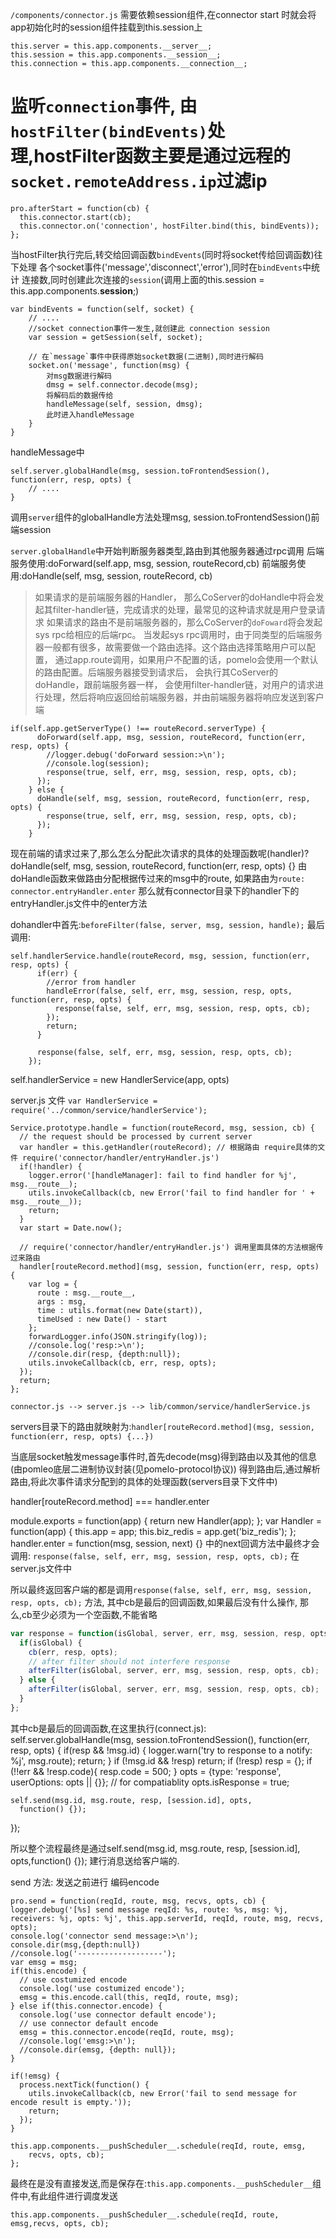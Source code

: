 
`/components/connector.js`
需要依赖session组件,在connector start 时就会将app初始化时的session组件挂载到this.session上
```
this.server = this.app.components.__server__;
this.session = this.app.components.__session__;
this.connection = this.app.components.__connection__;
```

# 监听`connection`事件, 由`hostFilter(bindEvents)`处理,hostFilter函数主要是通过远程的`socket.remoteAddress.ip`过滤ip
```
pro.afterStart = function(cb) {
  this.connector.start(cb);
  this.connector.on('connection', hostFilter.bind(this, bindEvents));
};
```

当hostFilter执行完后,转交给回调函数`bindEvents`(同时将socket传给回调函数)往下处理
各个socket事件('message','disconnect','error'),同时在`bindEvents`中统计
连接数,同时创建此次连接的`session`(调用上面的this.session = this.app.components.__session__;)
```
var bindEvents = function(self, socket) {
    // ....
    //socket connection事件一发生,就创建此 connection session
    var session = getSession(self, socket);

    // 在`message`事件中获得原始socket数据(二进制),同时进行解码
    socket.on('message', function(msg) {
        对msg数据进行解码
        dmsg = self.connector.decode(msg);
        将解码后的数据传给
        handleMessage(self, session, dmsg);
        此时进入handleMessage
    }
}
```

handleMessage中
```
self.server.globalHandle(msg, session.toFrontendSession(), function(err, resp, opts) {
    // ....
}
```
调用`server`组件的globalHandle方法处理msg, session.toFrontendSession()前端session

`server.globalHandle`中开始判断服务器类型,路由到其他服务器通过rpc调用
后端服务使用:doForward(self.app, msg, session, routeRecord,cb)
前端服务使用:doHandle(self, msg, session, routeRecord, cb)

> 如果请求的是前端服务器的Handler，
> 那么CoServer的doHandle中将会发起其filter-handler链，完成请求的处理，最常见的这种请求就是用户登录请求
> 如果请求的路由不是前端服务器的，那么CoServer的`doFoward`将会发起sys rpc给相应的后端rpc。
> 当发起sys rpc调用时，由于同类型的后端服务器一般都有很多，故需要做一个路由选择。这个路由选择策略用户可以配置，
> 通过app.route调用，如果用户不配置的话，pomelo会使用一个默认的路由配置。后端服务器接受到请求后，
> 会执行其CoServer的doHandle，跟前端服务器一样，
> 会使用filter-handler链，对用户的请求进行处理，然后将响应返回给前端服务器，并由前端服务器将响应发送到客户端

```
if(self.app.getServerType() !== routeRecord.serverType) {
      doForward(self.app, msg, session, routeRecord, function(err, resp, opts) {
        //logger.debug('doForward session:>\n');
        //console.log(session);
        response(true, self, err, msg, session, resp, opts, cb);
      });
    } else {
      doHandle(self, msg, session, routeRecord, function(err, resp, opts) {
        response(true, self, err, msg, session, resp, opts, cb);
      });
    }
```

现在前端的请求过来了,那么怎么分配此次请求的具体的处理函数呢(handler)? 
doHandle(self, msg, session, routeRecord, function(err, resp, opts) {}
由doHandle函数来做路由分配根据传过来的msg中的route, 如果路由为`route: connector.entryHandler.enter`
那么就有connector目录下的handler下的entryHandler.js文件中的enter方法

dohandler中首先:`beforeFilter(false, server, msg, session, handle);`
最后调用: 
```
self.handlerService.handle(routeRecord, msg, session, function(err, resp, opts) {
      if(err) {
        //error from handler
        handleError(false, self, err, msg, session, resp, opts, function(err, resp, opts) {
          response(false, self, err, msg, session, resp, opts, cb);
        });
        return;
      }

      response(false, self, err, msg, session, resp, opts, cb);
    });
```

self.handlerService =  new HandlerService(app, opts)

server.js 文件
`var HandlerService = require('../common/service/handlerService');`

```
Service.prototype.handle = function(routeRecord, msg, session, cb) {
  // the request should be processed by current server
  var handler = this.getHandler(routeRecord); // 根据路由 require具体的文件 require('connector/handler/entryHandler.js')
  if(!handler) {
    logger.error('[handleManager]: fail to find handler for %j', msg.__route__);
    utils.invokeCallback(cb, new Error('fail to find handler for ' + msg.__route__));
    return;
  }
  var start = Date.now();

  // require('connector/handler/entryHandler.js') 调用里面具体的方法根据传过来路由
  handler[routeRecord.method](msg, session, function(err, resp, opts) {
    var log = {
      route : msg.__route__,
      args : msg,
      time : utils.format(new Date(start)),
      timeUsed : new Date() - start
    };
    forwardLogger.info(JSON.stringify(log));
    //console.log('resp:>\n');
    //console.dir(resp, {depth:null});
    utils.invokeCallback(cb, err, resp, opts);
  });
  return;
};
```


`connector.js --> server.js --> lib/common/service/handlerService.js`


servers目录下的路由就映射为:`handler[routeRecord.method](msg, session, function(err, resp, opts) {...})`

当底层socket触发message事件时,首先decode(msg)得到路由以及其他的信息(由pomleo底层二进制协议封装(见pomelo-protocol协议))
得到路由后,通过解析路由,将此次事件请求分配到的具体的处理函数(servers目录下文件中)

handler[routeRecord.method] === handler.enter


module.exports = function(app) {
    return new Handler(app);
};
var Handler = function(app) {
    this.app = app;
    this.biz_redis = app.get('biz_redis');
};
handler.enter = function(msg, session, next) {}
中的next回调方法中最终才会调用:  `response(false, self, err, msg, session, resp, opts, cb);` 在server.js文件中

所以最终返回客户端的都是调用`response(false, self, err, msg, session, resp, opts, cb);` 方法, 其中cb是最后的回调函数,如果最后没有什么操作,
那么,cb至少必须为一个空函数,不能省略

``` server.js
var response = function(isGlobal, server, err, msg, session, resp, opts, cb) {
  if(isGlobal) {
    cb(err, resp, opts);
    // after filter should not interfere response
    afterFilter(isGlobal, server, err, msg, session, resp, opts, cb);
  } else {
    afterFilter(isGlobal, server, err, msg, session, resp, opts, cb);
  }
};

```

其中cb是最后的回调函数,在这里执行(connect.js):
self.server.globalHandle(msg, session.toFrontendSession(), function(err, resp, opts) {
    if(resp && !msg.id) {
      logger.warn('try to response to a notify: %j', msg.route);
      return;
    }
    if (!msg.id && !resp) return;
    if (!resp) resp = {};
    if (!!err && !resp.code){
      resp.code = 500;
    }
    opts = {type: 'response', userOptions: opts || {}};
    // for compatiablity
    opts.isResponse = true;

    self.send(msg.id, msg.route, resp, [session.id], opts,
      function() {});
  });

  所以整个流程最终是通过self.send(msg.id, msg.route, resp, [session.id], opts,function() {}); 建行消息送给客户端的.

  send 方法: 发送之前进行 编码encode
  ```
  pro.send = function(reqId, route, msg, recvs, opts, cb) {
  logger.debug('[%s] send message reqId: %s, route: %s, msg: %j, receivers: %j, opts: %j', this.app.serverId, reqId, route, msg, recvs, opts);
  console.log('connector send message:>\n');
  console.dir(msg,{depth:null})
  //console.log('-------------------');
  var emsg = msg;
  if(this.encode) {
    // use costumized encode
    console.log('use costumized encode');
    emsg = this.encode.call(this, reqId, route, msg);
  } else if(this.connector.encode) {
    console.log('use connector default encode');
    // use connector default encode
    emsg = this.connector.encode(reqId, route, msg);
    //console.log('emsg:>\n');
    //console.dir(emsg, {depth: null});
  }

  if(!emsg) {
    process.nextTick(function() {
      utils.invokeCallback(cb, new Error('fail to send message for encode result is empty.'));
      return;
    });
  }

  this.app.components.__pushScheduler__.schedule(reqId, route, emsg,
      recvs, opts, cb);
};
  ```

最终在是没有直接发送,而是保存在:`this.app.components.__pushScheduler__`组件中,有此组件进行调度发送
```
this.app.components.__pushScheduler__.schedule(reqId, route, emsg,recvs, opts, cb);
```
